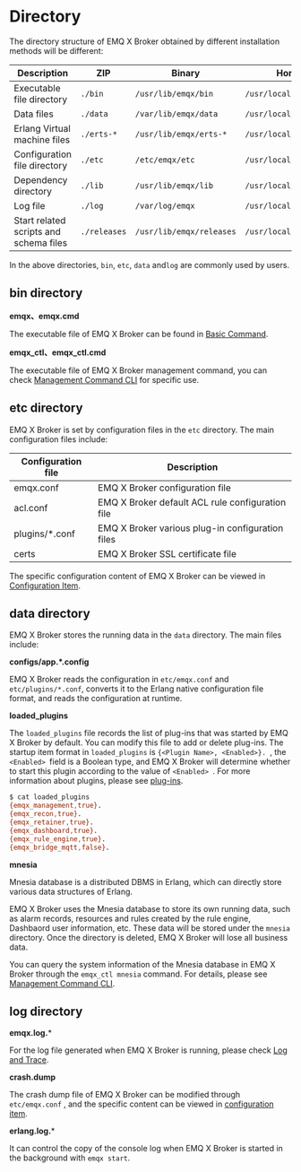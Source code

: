 # Directory

The directory structure of EMQ X Broker obtained by different installation methods will be different:

| Description                            | ZIP          | Binary                   | Homebrew (MacOS)                     |
| -------------------------------------- | ------------ | ------------------------ | ----------------------------------- |
| Executable file directory              | `./bin`      | `/usr/lib/emqx/bin`      | `/usr/local/bin`                    |
| Data files                             | `./data`     | `/var/lib/emqx/data`     | `/usr/local/Cellar/emqx/*/data`     |
| Erlang Virtual machine files           | `./erts-*`   | `/usr/lib/emqx/erts-*`   | `/usr/local/Cellar/emqx/*/erts-`    |
| Configuration file directory           | `./etc`      | `/etc/emqx/etc`          | `/usr/local/Cellar/emqx/*/etc`      |
| Dependency directory                   | `./lib`      | `/usr/lib/emqx/lib`      | `/usr/local/Cellar/emqx/*/lib`      |
| Log file                               | `./log`      | `/var/log/emqx`          | `/usr/local/Cellar/emqx/*/log`      |
| Start related scripts and schema files | `./releases` | `/usr/lib/emqx/releases` | `/usr/local/Cellar/emqx/*/releases` |

In the above directories,  `bin`, `etc`, `data` and`log` are commonly used by users.

## bin directory

**emqx、emqx.cmd**

The executable file of EMQ X Broker can be found in [Basic Command](./command-line.md).

**emqx_ctl、emqx_ctl.cmd**

The executable file of EMQ X Broker management command, you can check [Management Command CLI](../advanced/cli.md) for specific use.

## etc directory

EMQ X Broker is set by configuration files in the `etc` directory. The main configuration files include:

| Configuration file | Description            |
| -------------- | ------------------------- |
| emqx.conf      | EMQ X Broker configuration file |
| acl.conf       | EMQ X Broker default ACL rule configuration file |
| plugins/*.conf | EMQ X Broker various plug-in configuration files |
| certs          | EMQ X Broker SSL certificate file |

The specific configuration content of EMQ X Broker can be viewed in [Configuration Item](../configuration/configuration.md).

## data directory

EMQ X Broker stores the running data in the `data` directory. The main files include:

**configs/app.*.config**

EMQ X Broker reads the configuration in `etc/emqx.conf` and `etc/plugins/*.conf`, converts it to the Erlang native configuration file format, and reads the configuration at runtime.

**loaded_plugins**

The `loaded_plugins` file records the list of plug-ins that was started by EMQ X Broker by default. You can modify this file to add or delete plug-ins. The startup item format in `loaded_plugins` is `{<Plugin Name>, <Enabled>}. `, the `<Enabled> `field is a Boolean type, and EMQ X Broker will determine whether to start this plugin according to the value of `<Enabled> `. For more information about plugins, please see [plug-ins](../advanced/plugins.md).


```bash
$ cat loaded_plugins
{emqx_management,true}.
{emqx_recon,true}.
{emqx_retainer,true}.
{emqx_dashboard,true}.
{emqx_rule_engine,true}.
{emqx_bridge_mqtt,false}.
```



**mnesia**

Mnesia database is a distributed DBMS in Erlang, which can directly store various data structures of Erlang.

EMQ X Broker uses the Mnesia database to store its own running data, such as alarm records, resources and rules created by the rule engine, Dashbaord user information, etc. These data will be stored under the `mnesia` directory. Once the directory is deleted, EMQ X Broker will lose all business data.

You can query the system information of the Mnesia database in EMQ X Broker through the `emqx_ctl mnesia` command. For details, please see [Management Command CLI](../advanced/cli.md).


## log directory

**emqx.log.***

For the log file generated when EMQ X Broker is running, please check [Log and Trace](./log.md).

**crash.dump**

The crash dump file of EMQ X Broker can be modified through `etc/emqx.conf` , and the specific content can be viewed in [configuration item](../configuration/configuration.md).

**erlang.log.***

It can control the copy of the console log when EMQ X Broker is started in the background with `emqx start`.    